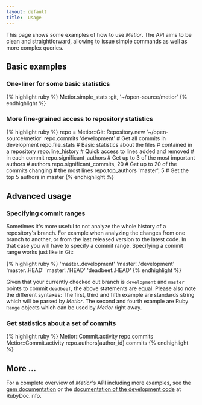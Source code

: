 ```yaml
---
layout: default
title:  Usage
---
```


This page shows some examples of how to use <em>Metior</em>. The API aims to be
clean and straightforward, allowing to issue simple commands as well as more
complex queries.

## Basic examples

### One-liner for some basic statistics

{% highlight ruby %}
Metior.simple_stats :git, '~/open-source/metior'
{% endhighlight %}

### More fine-grained access to repository statistics

{% highlight ruby %}
repo = Metior::Git::Repository.new '~/open-source/metior'
repo.commits 'development'     # Get all commits in development
repo.file_stats                # Basic statistics about the files
                               # contained in a repository
repo.line_history              # Quick access to lines added and removed
                               # in each commit
repo.significant_authors       # Get up to 3 of the most important authors
                               # authors
repo.significant_commits, 20   # Get up to 20 of the commits changing
                               # the most lines
repo.top_authors 'master', 5   # Get the top 5 authors in master
{% endhighlight %}

## Advanced usage

### Specifying commit ranges

Sometimes it's more useful to not analyze the whole history of a repository's
branch. For example when analyzing the changes from one branch to another, or
from the last released version to the latest code. In that case you will have
to specify a commit range. Specifying a commit range works just like in Git:

{% highlight ruby %}
'master..development'
'master'..'development'
'master..HEAD'
'master'..'HEAD'
'deadbeef..HEAD'
{% endhighlight %}

Given that your currently checked out branch is `development` and `master`
points to commit `deadbeef`, the above statements are equal. Please also note
the different syntaxes: The first, third and fifth example are standards string
which will be parsed by <em>Metior</em>. The second and fourth example are Ruby
`Range` objects which can be used by <em>Metior</em> right away.

### Get statistics about a set of commits

{% highlight ruby %}
Metior::Commit.activity repo.commits
Metior::Commit.activity repo.authors[author_id].commits
{% endhighlight %}

## More …

For a complete overview of <em>Metior</em>'s API including more examples, see the
[gem documentation][1] or the [documentation of the development code][2] at
RubyDoc.info.

 [1]: http://rubydoc.info/gems/metior/frames
 [2]: http://rubydoc.info/github/koraktor/metior/master/frames
